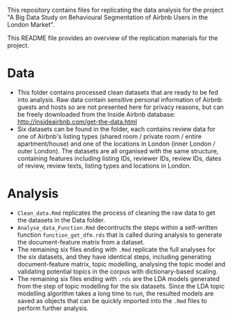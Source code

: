 This repository contains files for replicating the data analysis for the project "A Big Data Study on Behavioural Segmentation of Airbnb Users in the London Market".

This README file provides an overview of the replication materials for the project.

# Data
* This folder contains processed clean datasets that are ready to be fed into analysis. Raw data contain sensitive personal information of Airbnb guests and hosts so are not presented here for privacy reasons, but can be freely downloaded from the Inside Airbnb database: http://insideairbnb.com/get-the-data.html
* Six datasets can be found in the folder, each contains review data for one of Airbnb's listing types (shared room / private room / entire apartment/house) and one of the locations in London (inner London / outer London). The datasets are all organised with the same structure, containing features including listing IDs, reviewer IDs, review IDs, dates of review, review texts, listing types and locations in London.

# Analysis
* `Clean_data.Rmd` replicates the process of cleaning the raw data to get the datasets in the Data folder.
* `Analyse_data_Function.Rmd` decontructs the steps within a self-written function `function_get_dfm.rds` that is called during analysis to generate the document-feature matrix from a dataset.
* The remaining six files ending with `.Rmd` replicate the full analyses for the six datasets, and they have identical steps, including generating document-feature matrix, topic modelling, analysing the topic model and validating potential topics in the corpus with dictionary-based scaling.
* The remaining six files ending with `.rds` are the LDA models generated from the step of topic modelling for the six datasets. Since the LDA topic modelling algorithm takes a long time to run, the resulted models are saved as objects that can be quickly imported into the `.Rmd` files to perform further analysis.
